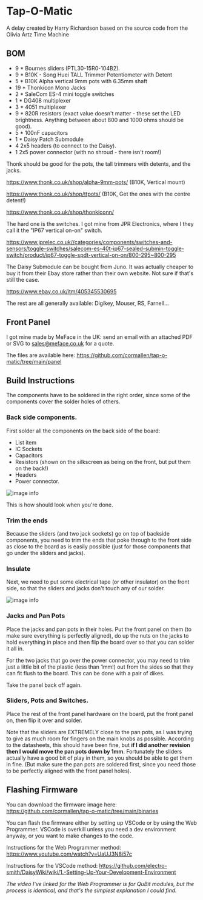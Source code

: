 # Tap-O-Matic

A delay created by Harry Richardson based on the source code from the Olivia Artz Time Machine

## BOM
 - 9 * Bournes sliders (PTL30-15R0-104B2).
 - 9 * B10K - Song Huei TALL Trimmer Potentiometer with Detent
 - 5 * B10K Alpha vertical 9mm pots with 6.35mm shaft
 - 19 * Thonkicon Mono Jacks
 - 2 * SaleCom ES-4 mini toggle switches
 - 1 * DG408 multiplexer
 - 3 * 4051 multiplexer
 - 9 * 820R resistors (exact value doesn't matter - these set the LED brightness. Anything between about 800 and 1000 ohms should be good).
 - 5 * 100nF capacitors
 - 1 * Daisy Patch Submodule
 - 4 2x5 headers (to connect to the Daisy).
 - 1 2x5 power connector (with no shroud - there isn't room!)

Thonk should be good for the pots, the tall trimmers with detents, and the jacks.

https://www.thonk.co.uk/shop/alpha-9mm-pots/ (B10K, Vertical mount)

https://www.thonk.co.uk/shop/ttpots/ (B10K, Get the ones with the centre detent!)

https://www.thonk.co.uk/shop/thonkiconn/

The hard one is the switches. I got mine from JPR Electronics, where I they call it the "IP67 vertical on-on" switch.

https://www.jprelec.co.uk//categories/components/switches-and-sensors/toggle-switches/salecom-es-40t-ip67-sealed-submin-toggle-switch/product/ip67-toggle-spdt-vertical-on-on/800-295~800-295

The Daisy Submodule can be bought from Juno. It was actually cheaper to buy it from their Ebay store rather than their own website. Not sure if that's still the case.

https://www.ebay.co.uk/itm/405345530695

The rest are all generally available: Digikey, Mouser, RS, Farnell...

## Front Panel
I got mine made by MeFace in the UK: send an email with an attached PDF or SVG to sales@meface.co.uk for a quote.

The files are available here: https://github.com/cormallen/tap-o-matic/tree/main/panel

## Build Instructions
The components have to be soldered in the right order, since some of the components cover the solder holes of others.

### Back side components.
First solder all the components on the back side of the board:

 - List item
 - IC Sockets
 - Capacitors
 - Resistors (shown on the silkscreen as being on the front, but put them on the back!)
 - Headers
 - Power connector.

![image info](images/back-side.png)

This is how should look when you're done.

 ### Trim the ends

Because the sliders (and two jack sockets) go on top of backside components, you need to trim the ends that poke through to the front side as close to the board as is easily possible (just for those components that go under the sliders and jacks).

### Insulate

Next, we need to put some electrical tape (or other insulator) on the front side, so that the sliders and jacks don't touch any of our solder.

![image info](images/insulate.png)

### Jacks and Pan Pots

Place the jacks and pan pots in their holes. Put the front panel on them (to make sure everything is perfectly aligned), do up the nuts on the jacks to hold everything in place and then flip the board over so that you can solder it all in.

For the two jacks that go over the power connector, you may need to trim just a little bit of the plastic (less than 1mm!) out from the sides so that they can fit flush to the board. This can be done with a pair of dikes.

Take the panel back off again.

### Sliders, Pots and Switches.

Place the rest of the front panel hardware on the board, put the front panel on, then flip it over and solder.

Note that the sliders are EXTREMELY close to the pan pots, as I was trying to give as much room for fingers on the main knobs as possible. According to the datasheets, this should have been fine, but **if I did another revision then I would move the pan pots down by 1mm**. Fortunately the sliders actually have a good bit of play in them, so you should be able to get them in fine. (But make sure the pan pots are soldered first, since you need those to be perfectly aligned with the front panel holes).

## Flashing Firmware

You can download the firmware image here: https://github.com/cormallen/tap-o-matic/tree/main/binaries

You can flash the firmware either by setting up VSCode or by using the Web Programmer. VSCode is overkill unless you need a dev environment anyway, or you want to make changes to the code.

Instructions for the Web Programmer method: https://www.youtube.com/watch?v=UaUJ3N8i57c

Instructions for the VSCode method: https://github.com/electro-smith/DaisyWiki/wiki/1.-Setting-Up-Your-Development-Environment

*The video I've linked for the Web Programmer is for QuBit modules, but the process is identical, and that's the simplest explanation I could find.*
